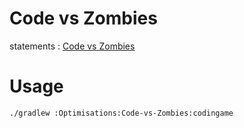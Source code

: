 # Code vs Zombies

statements : [Code vs Zombies](https://www.codingame.com/ide/puzzle/code-vs-zombies)

# Usage

```bash
./gradlew :Optimisations:Code-vs-Zombies:codingame
```